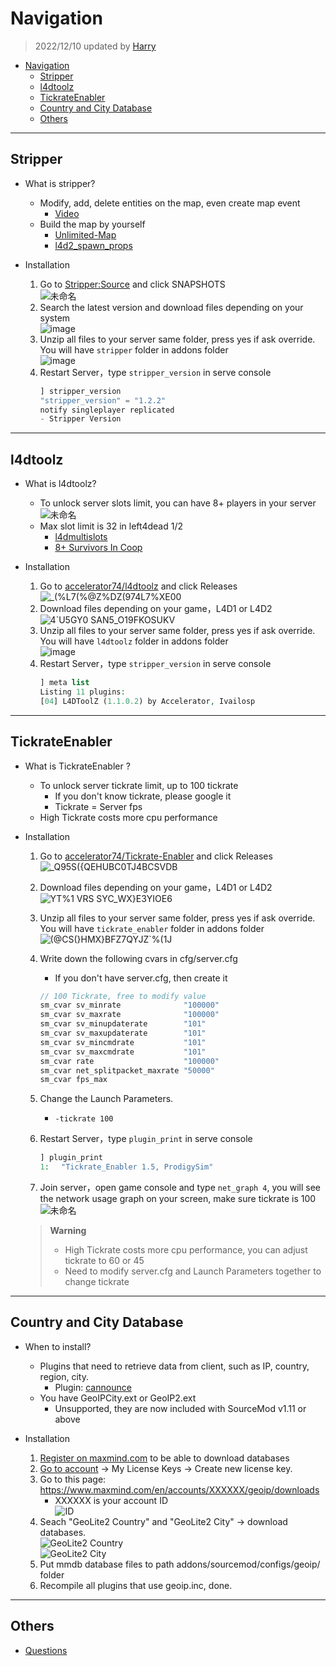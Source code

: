 # Navigation
> 2022/12/10 updated by [Harry](https://steamcommunity.com/profiles/76561198026784913)
- [Navigation](#navigation)
	- [Stripper](#stripper)
	- [l4dtoolz](#l4dtoolz)
	- [TickrateEnabler](#tickrateEnabler)
	- [Country and City Database](#country-and-city-database)
	- [Others](#others)

- - - -
## Stripper
* What is stripper?
   * Modify, add, delete entities on the map, even create map event
      * [Video](https://www.youtube.com/watch?v=I_-QSn8F8Cs)
   * Build the map by yourself
      * [Unlimited-Map](https://github.com/fbef0102/L4D2-Unlimited-Map)
	  * [l4d2_spawn_props](https://github.com/fbef0102/L4D1_2-Plugins/tree/master/l4d2_spawn_props)

* Installation
	1. Go to [Stripper:Source](https://forums.alliedmods.net/showthread.php?t=39439) and click SNAPSHOTS
	<br/>![未命名](https://user-images.githubusercontent.com/12229810/206858893-688521a3-6f69-469b-8a80-92470ab13db6.jpg)
	2. Search the latest version and download files depending on your system
	<br/>![image](https://user-images.githubusercontent.com/12229810/206859034-5e0c5e5e-fcbd-4329-9d27-5298025c4616.png)
	3. Unzip all files to your server same folder, press yes if ask override. You will have ```stripper``` folder in addons folder
	<br/>![image](https://user-images.githubusercontent.com/12229810/206859157-102eceeb-e5c7-4fbd-95b9-d01d2c82d963.png)
	4. Restart Server，type ```stripper_version``` in serve console
		```php
		] stripper_version
		"stripper_version" = "1.2.2"
		notify singleplayer replicated
		- Stripper Version
		```

- - - -
## l4dtoolz
*  What is l4dtoolz?
   * To unlock server slots limit, you can have 8+ players in your server
	<br/>![未命名](https://user-images.githubusercontent.com/12229810/206860045-582a79ea-8453-45a7-b73a-4ecfd051be6b.jpg)
   * Max slot limit is 32 in left4dead 1/2
	  * [l4dmultislots](https://github.com/fbef0102/L4D1_2-Plugins/tree/master/l4dmultislots)
	  * [8+ Survivors In Coop](/Tutorial_%E6%95%99%E5%AD%B8%E5%8D%80/English/Game/L4D2/8%2B_Survivors_In_Coop)

* Installation
	1. Go to [accelerator74/l4dtoolz](https://github.com/accelerator74/l4dtoolz) and click Releases
	<br/>![_(%L7(%@Z%DZ(974L7%XE00](https://user-images.githubusercontent.com/12229810/206860230-7085fb8d-1114-44ba-bd1e-ab754958a087.png)
	2. Download files depending on your game，L4D1 or L4D2
	<br/>![4`U5GY0 SAN5_O19FKOSUKV](https://user-images.githubusercontent.com/12229810/206860254-1b7d7782-ca85-4fc6-971f-6c4c52dabc7e.png)
	3. Unzip all files to your server same folder, press yes if ask override. You will have ```l4dtoolz``` folder in addons folder
	<br/>![image](https://user-images.githubusercontent.com/12229810/206860306-d0fead16-9997-410d-93cc-bca7109d5977.png)
	4. Restart Server，type ```stripper_version``` in serve console
		```php
		] meta list
		Listing 11 plugins:
		[04] L4DToolZ (1.1.0.2) by Accelerator, Ivailosp
		```

- - - -
## TickrateEnabler
* What is TickrateEnabler ?
   * To unlock server tickrate limit, up to 100 tickrate
	  * If you don't know tickrate, please google it
	  * Tickrate = Server fps
   * High Tickrate costs more cpu performance

* Installation
	1. Go to [accelerator74/Tickrate-Enabler](https://github.com/accelerator74/Tickrate-Enabler) and click Releases
	<br/>![_Q95S({QEHUBC0TJ4BCSVDB](https://user-images.githubusercontent.com/12229810/206860906-b6910d12-acfc-47ba-a31f-3093917a14d6.png)
	2. Download files depending on your game，L4D1 or L4D2
	<br/>![YT%1 VRS SYC_WX}E3YIOE6](https://user-images.githubusercontent.com/12229810/206860927-5913948b-7d8d-4127-8301-7ca92c03ad29.png)
	3. Unzip all files to your server same folder, press yes if ask override. You will have ```tickrate_enabler``` folder in addons folder
	<br/>![(@CS(}HMX}BFZ7QYJZ`%(1J](https://user-images.githubusercontent.com/12229810/206860975-1bc616cc-5e1c-4bfb-88b4-af699e302287.png)
	4. Write down the following cvars in cfg/server.cfg
		* If you don't have server.cfg, then create it
		```php
		// 100 Tickrate, free to modify value
		sm_cvar sv_minrate 				"100000"
		sm_cvar sv_maxrate 				"100000"
		sm_cvar sv_minupdaterate 		"101"
		sm_cvar sv_maxupdaterate 		"101"
		sm_cvar sv_mincmdrate 			"101"
		sm_cvar sv_maxcmdrate 			"101"
		sm_cvar rate					"100000"
		sm_cvar net_splitpacket_maxrate "50000"
		sm_cvar fps_max    
		```
	
	5. Change the Launch Parameters.
		* ```-tickrate 100```
		
	6. Restart Server，type ```plugin_print``` in serve console
		```php
		] plugin_print
		1: 　"Tickrate_Enabler 1.5, ProdigySim"
		```

	7. Join server，open game console and type ```net_graph 4```, you will see the network usage graph on your screen, make sure tickrate is 100
	<br/>![未命名](https://user-images.githubusercontent.com/12229810/206861890-a37cf9d9-f5cc-4ec2-b3d3-07991cd89e1f.jpg)

	> __Warning__ 
	> * High Tickrate costs more cpu performance, you can adjust tickrate to 60 or 45
	> * Need to modify server.cfg and Launch Parameters together to change tickrate

- - - -
## Country and City Database
* When to install?
   * Plugins that need to retrieve data from client, such as IP, country, region, city.
      * Plugin: [cannounce](https://github.com/fbef0102/L4D1_2-Plugins/tree/master/cannounce)
   * You have GeoIPCity.ext or GeoIP2.ext
      * Unsupported, they are now included with SourceMod v1.11 or above

* Installation
	1. [Register on maxmind.com](https://www.maxmind.com/en/geolite2/signup) to be able to download databases
	2. [Go to account](https://www.maxmind.com/en/account/) -> My License Keys -> Create new license key.  
	3. Go to this page: https://www.maxmind.com/en/accounts/XXXXXX/geoip/downloads
		* XXXXXX is your account ID
		<br/>![ID](https://user-images.githubusercontent.com/12229810/205027221-05798d84-08ab-40c3-8d54-ef66a892c295.jpg)
	4. Seach "GeoLite2 Country" and "GeoLite2 City" -> download databases.
	<br/>![GeoLite2 Country](https://user-images.githubusercontent.com/12229810/204966692-ac339bc6-4760-4acc-b320-b776d46e7064.jpg)
	<br/>![GeoLite2 City](https://user-images.githubusercontent.com/12229810/204966795-a57a5949-abcf-4127-9325-90b9fdb8124f.jpg)
	5. Put mmdb database files to path addons/sourcemod/configs/geoip/ folder
	6. Recompile all plugins that use geoip.inc, done.

- - - -
## Others
* [Questions](/Questions_%E5%95%8F%E9%A1%8C%E5%8D%80)




